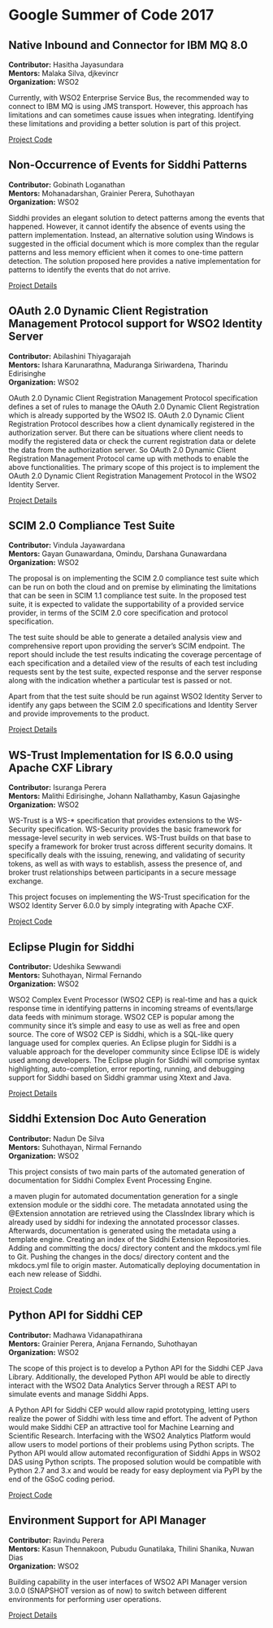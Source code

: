 # Google Summer of Code 2017

## Native Inbound and Connector for IBM MQ 8.0

**Contributor:** Hasitha Jayasundara  
**Mentors:** Malaka Silva, djkevincr  
**Organization:** WSO2  

Currently, with WSO2 Enterprise Service Bus, the recommended way to connect to IBM MQ is using JMS transport. However, this approach has limitations and can sometimes cause issues when integrating. Identifying these limitations and providing a better solution is part of this project.

[Project Code](https://gist.github.com/hasithajayasundara/c73bc15a522f2e0059aa1f6254c964c1)

## Non-Occurrence of Events for Siddhi Patterns

**Contributor:** Gobinath Loganathan  
**Mentors:** Mohanadarshan, Grainier Perera, Suhothayan  
**Organization:** WSO2  

Siddhi provides an elegant solution to detect patterns among the events that happened. However, it cannot identify the absence of events using the pattern implementation. Instead, an alternative solution using Windows is suggested in the official document which is more complex than the regular patterns and less memory efficient when it comes to one-time pattern detection. The solution proposed here provides a native implementation for patterns to identify the events that do not arrive.

[Project Details](https://medium.com/@lgobinath/gsoc-siddhi-pattern-to-detect-absence-of-events-8b267bd173fe)

## OAuth 2.0 Dynamic Client Registration Management Protocol support for WSO2 Identity Server

**Contributor:** Abilashini Thiyagarajah  
**Mentors:** Ishara Karunarathna, Maduranga Siriwardena, Tharindu Edirisinghe  
**Organization:** WSO2  

OAuth 2.0 Dynamic Client Registration Management Protocol specification defines a set of rules to manage the OAuth 2.0 Dynamic Client Registration which is already supported by the WSO2 IS. OAuth 2.0 Dynamic Client Registration Protocol describes how a client dynamically registered in the authorization server. But there can be situations where client needs to modify the registered data or check the current registration data or delete the data from the authorization server. So OAuth 2.0 Dynamic Client Registration Management Protocol came up with methods to enable the above functionalities. The primary scope of this project is to implement the OAuth 2.0 Dynamic Client Registration Management Protocol in the WSO2 Identity Server.

[Project Details](https://medium.com/@abilashini/oauth-2-0-dcrm-protocol-support-for-wso2-identity-server-gsoc-2017-96b89fbfc74b)

## SCIM 2.0 Compliance Test Suite

**Contributor:** Vindula Jayawardana  
**Mentors:** Gayan Gunawardana, Omindu, Darshana Gunawardana  
**Organization:** WSO2  

The proposal is on implementing the SCIM 2.0 compliance test suite which can be run on both the cloud and on premise by eliminating the limitations that can be seen in SCIM 1.1 compliance test suite. In the proposed test suite, it is expected to validate the supportability of a provided service provider, in terms of the SCIM 2.0 core specification and protocol specification.

The test suite should be able to generate a detailed analysis view and comprehensive report upon providing the server’s SCIM endpoint. The report should include the test results indicating the coverage percentage of each specification and a detailed view of the results of each test including requests sent by the test suite, expected response and the server response along with the indication whether a particular test is passed or not.

Apart from that the test suite should be run against WSO2 Identity Server to identify any gaps between the SCIM 2.0 specifications and Identity Server and provide improvements to the product.

[Project Details](https://medium.com/@vindulajayawardana/scim-2-0-compliance-test-suite-737fd4ace3cc)

## WS-Trust Implementation for IS 6.0.0 using Apache CXF Library

**Contributor:** Isuranga Perera  
**Mentors:** Malithi Edirisinghe, Johann Nallathamby, Kasun Gajasinghe  
**Organization:** WSO2  

WS-Trust is a WS-* specification that provides extensions to the WS-Security specification. WS-Security provides the basic framework for message-level security in web services. WS-Trust builds on that base to specify a framework for broker trust across different security domains. It specifically deals with the issuing, renewing, and validating of security tokens, as well as with ways to establish, assess the presence of, and broker trust relationships between participants in a secure message exchange. 

This project focuses on implementing the WS-Trust specification for the WSO2 Identity Server 6.0.0 by simply integrating with Apache CXF.

[Project Code](https://github.com/IsurangaPerera/identity-inbound-auth-sts)

## Eclipse Plugin for Siddhi

**Contributor:** Udeshika Sewwandi  
**Mentors:** Suhothayan, Nirmal Fernando  
**Organization:** WSO2  

WSO2 Complex Event Processor (WSO2 CEP) is real-time and has a quick response time in identifying patterns in incoming streams of events/large data feeds with minimum storage. WSO2 CEP is popular among the community since it’s simple and easy to use as well as free and open source. The core of WSO2 CEP is Siddhi, which is a SQL-like query language used for complex queries. An Eclipse plugin for Siddhi is a valuable approach for the developer community since Eclipse IDE is widely used among developers. The Eclipse plugin for Siddhi will comprise syntax highlighting, auto-completion, error reporting, running, and debugging support for Siddhi based on Siddhi grammar using Xtext and Java.

[Project Details](https://medium.com/towards-data-science/gsoc-2017-eclipse-plugin-for-siddhi-documentation-c4d82e8089cb)

## Siddhi Extension Doc Auto Generation

**Contributor:** Nadun De Silva  
**Mentors:** Suhothayan, Nirmal Fernando  
**Organization:** WSO2  

This project consists of two main parts of the automated generation of documentation for Siddhi Complex Event Processing Engine.

a maven plugin for automated documentation generation for a single extension module or the siddhi core. The metadata annotated using the @Extension annotation are retrieved using the ClassIndex library which is already used by siddhi for indexing the annotated processor classes. Afterwards, documentation is generated using the metadata using a template engine.
Creating an index of the Siddhi Extension Repositories.
Adding and committing the docs/ directory content and the mkdocs.yml file to Git. Pushing the changes in the docs/ directory content and the mkdocs.yml file to origin master. Automatically deploying documentation in each new release of Siddhi.

[Project Code](https://gist.github.com/nadundesilva/abeac5279468c8c5f37fbd0f8c2d2091)

## Python API for Siddhi CEP

**Contributor:** Madhawa Vidanapathirana  
**Mentors:** Grainier Perera, Anjana Fernando, Suhothayan  
**Organization:** WSO2  

The scope of this project is to develop a Python API for the Siddhi CEP Java Library. Additionally, the developed Python API would be able to directly interact with the WSO2 Data Analytics Server through a REST API to simulate events and manage Siddhi Apps.

A Python API for Siddhi CEP would allow rapid prototyping, letting users realize the power of Siddhi with less time and effort. The advent of Python would make Siddhi CEP an attractive tool for Machine Learning and Scientific Research. Interfacing with the WSO2 Analytics Platform would allow users to model portions of their problems using Python scripts. The Python API would allow automated reconfiguration of Siddhi Apps in WSO2 DAS using Python scripts. The proposed solution would be compatible with Python 2.7 and 3.x and would be ready for easy deployment via PyPI by the end of the GSoC coding period.

[Project Code](https://gist.github.com/madhawav/195b7dc601d94c40958d88be1d56e705)

## Environment Support for API Manager

**Contributor:** Ravindu Perera  
**Mentors:** Kasun Thennakoon, Pubudu Gunatilaka, Thilini Shanika, Nuwan Dias  
**Organization:** WSO2  

Building capability in the user interfaces of WSO2 API Manager version 3.0.0 (SNAPSHOT version as of now) to switch between different environments for performing user operations.

[Project Details](http://ravindublog.tk/gsoc-2017-environment-support-for-wso2-api-manager/)